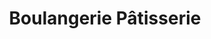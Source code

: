 ---
title: "Boulangerie Pâtisserie"
url: /sainte-anne-sur-brivet/boulangerie-patisserie/
shop: boulangerie
---